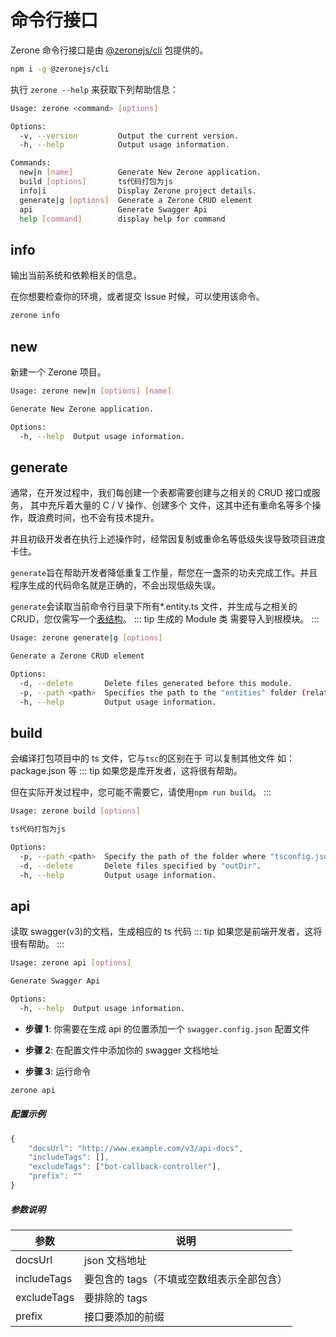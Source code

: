# 命令行接口

<!-- <NpmBadge package="@zeronejs/cli" /> -->

Zerone 命令行接口是由 [@zeronejs/cli](https://www.npmjs.com/package/@zeronejs/cli) 包提供的。

```bash
npm i -g @zeronejs/cli
```

执行 `zerone --help` 来获取下列帮助信息：

```bash
Usage: zerone <command> [options]

Options:
  -v, --version         Output the current version.
  -h, --help            Output usage information.

Commands:
  new|n [name]          Generate New Zerone application.
  build [options]       ts代码打包为js
  info|i                Display Zerone project details.
  generate|g [options]  Generate a Zerone CRUD element
  api                   Generate Swagger Api
  help [command]        display help for command
```

## info

输出当前系统和依赖相关的信息。

在你想要检查你的环境，或者提交 Issue 时候，可以使用该命令。

```bash
zerone info
```

## new

新建一个 Zerone 项目。

```bash
Usage: zerone new|n [options] [name]

Generate New Zerone application.

Options:
  -h, --help  Output usage information.
```

## generate

通常，在开发过程中，我们每创建一个表都需要创建与之相关的 CRUD 接口或服务， 其中充斥着大量的 C / V 操作、创建多个
文件，这其中还有重命名等多个操作，既浪费时间，也不会有技术提升。

并且初级开发者在执行上述操作时，经常因复制或重命名等低级失误导致项目进度卡住。

`generate`旨在帮助开发者降低重复工作量，帮您在一盏茶的功夫完成工作。并且程序生成的代码命名就是正确的，不会出现低级失误。

<!-- ::: tip
您仅需写一个表结构，执行一行命令，即可生成 CRUD
::: -->

`generate`会读取当前命令行目录下所有\*.entity.ts 文件，并生成与之相关的 CRUD，您仅需写一个[表结构](https://typeorm.io/#/entities)。
::: tip
生成的 Module 类 需要导入到根模块。
:::

```bash
Usage: zerone generate|g [options]

Generate a Zerone CRUD element

Options:
  -d, --delete       Delete files generated before this module.
  -p, --path <path>  Specifies the path to the "entities" folder (relative to the command line).
  -h, --help         Output usage information.
```

## build

会编译打包项目中的 ts 文件，它与`tsc`的区别在于 可以复制其他文件 如：package.json 等
::: tip
如果您是库开发者，这将很有帮助。

但在实际开发过程中，您可能不需要它，请使用`npm run build`。
:::

```bash
Usage: zerone build [options]

ts代码打包为js

Options:
  -p, --path <path>  Specify the path of the folder where "tsconfig.json" is located.
  -d, --delete       Delete files specified by "outDir".
  -h, --help         Output usage information.
```

## api

读取 swagger(v3)的文档，生成相应的 ts 代码
::: tip
如果您是前端开发者，这将很有帮助。
:::

```bash
Usage: zerone api [options]

Generate Swagger Api

Options:
  -h, --help  Output usage information.
```

- **步骤 1**: 你需要在生成 api 的位置添加一个 `swagger.config.json` 配置文件

- **步骤 2**: 在配置文件中添加你的 swagger 文档地址

- **步骤 3**: 运行命令
```bash
zerone api
```

##### 配置示例

```ts
{
    "docsUrl": "http://www.example.com/v3/api-docs",
    "includeTags": [],
    "excludeTags": ["bot-callback-controller"],
    "prefix": ""
}
```

##### 参数说明
| 参数 | 说明 |
| ---- | ------------ |
| docsUrl | json 文档地址 |
| includeTags | 要包含的 tags（不填或空数组表示全部包含） |
| excludeTags | 要排除的 tags |
| prefix | 接口要添加的前缀 |
